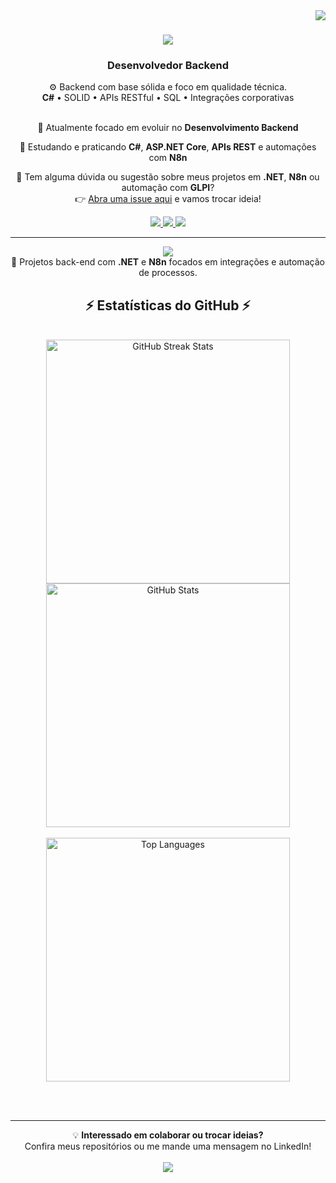 <!-- Desenvolvedor Backend | C#, ASP.NET Core | Docker | AWS | Python -->

<img align="right" src="https://visitor-badge.laobi.icu/badge?page_id=luizbonato.luizbonato" />

<h1 align="center">
  <img src="https://readme-typing-svg.herokuapp.com/?font=Righteous&size=35&center=true&vCenter=true&width=500&height=70&duration=4000&lines=Olá+!+👋;+Sou+Luiz+Eduardo+Bonato!;">
</h1>

<h3 align="center">Desenvolvedor Backend</h3>

<div align="center">
⚙️ Backend com base sólida e foco em qualidade técnica.<br>
<b>C#</b> • SOLID • APIs RESTful • SQL • Integrações corporativas
</div>

<br/>

<div align="center">
 
 🔭 Atualmente focado em evoluir no **Desenvolvimento Backend**

🌱 Estudando e praticando **C#**, **ASP.NET Core**, **APIs REST** e automações com **N8n**

💬 Tem alguma dúvida ou sugestão sobre meus projetos em **.NET**, **N8n** ou automação com **GLPI**?  
👉 [Abra uma issue aqui](https://github.com/luizbonato/luizbonato/issues) e vamos trocar ideia!

</div>
 
<div align="center"> 
  <a href="mailto:luizeduardo.bonato@outlook.com">
    <img src="https://img.shields.io/badge/Outlook-333333?style=for-the-badge&logo=microsoft-outlook&logoColor=white" />
  </a>
  <a href="https://www.linkedin.com/in/luizbonato/" target="_blank">
    <img src="https://img.shields.io/badge/LinkedIn-0077B5?style=for-the-badge&logo=linkedin&logoColor=white" target="_blank" />
  </a>
  <a href="https://luizbonato.github.io/portfolio/Index.html" target="_blank">
     <img src="https://img.shields.io/badge/Portfolio-FF5722?style=for-the-badge&logo=todoist&logoColor=white" target="_blank" />
  </a>
</div>

<hr/>
 
<div align="center">
    <img src="https://skillicons.dev/icons?i=vscode,mysql,github,git,python,cs,dotnet" /><br>
</div>

<div align="center">
 🚀 Projetos back-end com <b>.NET</b> e <b>N8n</b> focados em integrações e automação de processos.
</div>


<h2 align="center">⚡ Estatísticas do GitHub ⚡</h2>
<br>
<div align="center">
  <img width="390" src="https://streak-stats.demolab.com/?user=luizbonato&theme=react&border_radius=10" alt="GitHub Streak Stats" />
  <img width="390" src="https://github-readme-stats.vercel.app/api?username=luizbonato&count_private=true&show_icons=true&theme=react&rank_icon=github&border_radius=10" alt="GitHub Stats" />
  <br><br>
  <img width="390" src="https://github-readme-stats.vercel.app/api/top-langs/?username=luizbonato&layout=compact&theme=react&border_radius=10" alt="Top Languages" />
</div>

<br/><br/>

<hr/>

<div align="center">
 💡 <b>Interessado em colaborar ou trocar ideias?</b><br>
 Confira meus repositórios ou me mande uma mensagem no LinkedIn!
</div>

<br/>

<div align="center">
  <a href="https://www.linkedin.com/in/luizbonato/" target="_blank">
    <img src="https://img.shields.io/badge/🤝_Conecte--se_comigo_no_LinkedIn-0077B5?style=for-the-badge&logo=linkedin&logoColor=white" target="_blank" />
  </a>
</div>
